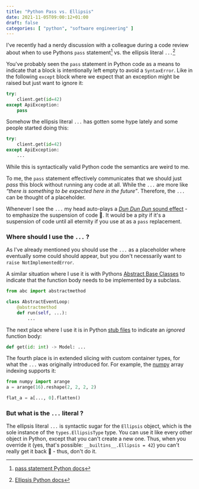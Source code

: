 ```yaml
---
title: "Python Pass vs. Ellipsis"
date: 2021-11-05T09:00:12+01:00
draft: false
categories: [ "python", "software engineering" ]
---
```


I've recently had a nerdy discussion with a colleague during a code review
about when to use
Pythons `pass` statement[^1] vs. the ellipsis literal `...`[^2]

You've probably seen the `pass` statement in Python code as a
means to indicate that a block is intentionally left empty
to avoid a `SyntaxError`.
Like in the following `except` block where we expect that
an exception might be raised but just want to ignore it:

```python
try:
    client.get(id=42)
except ApiException:
    pass
```

Somehow the ellipsis literal `...` has gotten some hype lately and
some people started doing this:

```python
try:
    client.get(id=42)
except ApiException:
    ...
```

While this is syntactically valid Python code the semantics are
weird to me.

To me, the `pass` statement effectively communicates that
we should just *pass* this block without running any code at all.
While the `...` are more like
*“there is something to be expected here in the future”*.
Therefore, the `...` can be thought of a placeholder.

Whenever I see the `...` my head auto-plays a [*Dun Dun Dun* sound effect](https://youtu.be/Bnmp_oAHRC0) -
to emphasize the suspension of code :speak_no_evil:.
It would be a pity if it's a suspension of code until all eternity if you use at as a `pass` replacement.

### Where should I use the `...` ?

As I've already mentioned you should use the `...` as a placeholder where eventually
some could should appear, but you don't necessarily want to `raise NotImplementedError`.

A similar situation where I use it is with Pythons [Abstract Base Classes](https://docs.python.org/3/library/abc.html)
to indicate that the function body needs to be implemented by a subclass.

```python
from abc import abstractmethod

class AbstractEventLoop:
    @abstractmethod
    def run(self, ...):
        ...

```

The next place where I use it is in Python [stub files](https://www.python.org/dev/peps/pep-0484/#stub-files)
to indicate an *ignored* function body:

```python
def get(id: int) -> Model: ...
```

The fourth place is in extended slicing with custom container types, for what the `...` was originally introduced for.
For example, the [numpy](https://numpy.org/doc/stable/reference/arrays.indexing.html) array indexing supports it:

```python
from numpy import arange
a = arange(16).reshape(2, 2, 2, 2)

flat_a = a[..., 0].flatten()
```

### But what is the `...` literal ?

The ellipsis literal `...` is syntactic sugar for the `Ellipsis` object,
which is the sole instance of the `types.EllipsisType` type.
You can use it like every other object in Python, except that you can't
create a new one. Thus, when you override it (yes, that's possible: `__builtins__.Ellipsis = 42`)
you can't really get it back :shrug: - thus, don't do it.

[^1]: [pass statement Python docs](https://docs.python.org/3/tutorial/controlflow.html#pass-statements)

[^2]: [Ellipsis Python docs](https://docs.python.org/3/library/constants.html#Ellipsis)